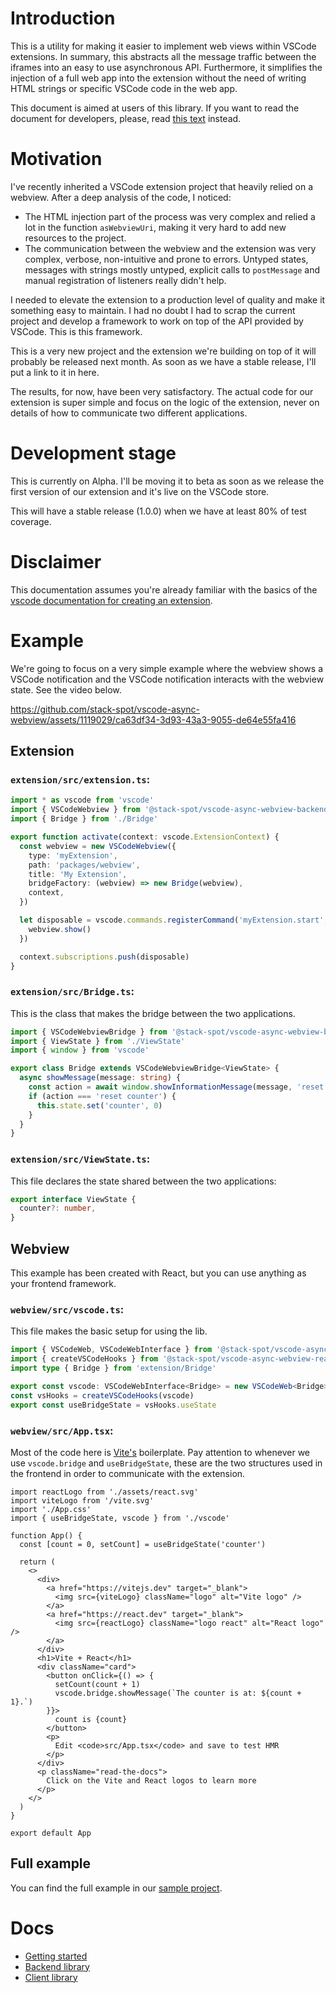 # Introduction
This is a utility for making it easier to implement web views within VSCode extensions. In summary, this abstracts all the message traffic
between the iframes into an easy to use asynchronous API. Furthermore, it simplifies the injection of a full web app into the extension
without the need of writing HTML strings or specific VSCode code in the web app.

This document is aimed at users of this library. If you want to read the document for developers, please, read [this text](developer.md)
instead.

# Motivation
I've recently inherited a VSCode extension project that heavily relied on a webview. After a deep analysis of the code, I noticed:
- The HTML injection part of the process was very complex and relied a lot in the function `asWebviewUri`, making it very hard to add
new resources to the project.
- The communication between the webview and the extension was very complex, verbose, non-intuitive and prone to errors. Untyped states,
messages with strings mostly untyped, explicit calls to `postMessage` and manual registration of listeners really didn't help.

I needed to elevate the extension to a production level of quality and make it something easy to maintain. I had no doubt I had to scrap
the current project and develop a framework to work on top of the API provided by VSCode. This is this framework.

This is a very new project and the extension we're building on top of it will probably be released next month. As soon as we have a stable
release, I'll put a link to it in here.

The results, for now, have been very satisfactory. The actual code for our extension is super simple and focus on the logic of the
extension, never on details of how to communicate two different applications.

# Development stage
This is currently on Alpha. I'll be moving it to beta as soon as we release the first version of our extension and it's live on the VSCode
store.

This will have a stable release (1.0.0) when we have at least 80% of test coverage.

# Disclaimer
This documentation assumes you're already familiar with the basics of the 
[vscode documentation for creating an extension](https://code.visualstudio.com/api).

# Example
We're going to focus on a very simple example where the webview shows a VSCode notification and the VSCode notification interacts with the
webview state. See the video below.

https://github.com/stack-spot/vscode-async-webview/assets/1119029/ca63df34-3d93-43a3-9055-de64e55fa416

## Extension
### `extension/src/extension.ts`:
```ts
import * as vscode from 'vscode'
import { VSCodeWebview } from '@stack-spot/vscode-async-webview-backend'
import { Bridge } from './Bridge'

export function activate(context: vscode.ExtensionContext) {
  const webview = new VSCodeWebview({
    type: 'myExtension',
    path: 'packages/webview',
    title: 'My Extension',
    bridgeFactory: (webview) => new Bridge(webview),
    context,
  })

  let disposable = vscode.commands.registerCommand('myExtension.start', () => {
    webview.show()
  })

  context.subscriptions.push(disposable)
}
```

### `extension/src/Bridge.ts`:
This is the class that makes the bridge between the two applications.

```ts
import { VSCodeWebviewBridge } from '@stack-spot/vscode-async-webview-backend'
import { ViewState } from './ViewState'
import { window } from 'vscode'

export class Bridge extends VSCodeWebviewBridge<ViewState> {
  async showMessage(message: string) {
    const action = await window.showInformationMessage(message, 'reset counter', 'close')
    if (action === 'reset counter') {
      this.state.set('counter', 0)
    }
  }
}
```

### `extension/src/ViewState.ts`:
This file declares the state shared between the two applications:

```ts
export interface ViewState {
  counter?: number,
}
```

## Webview
This example has been created with React, but you can use anything as your frontend framework.

### `webview/src/vscode.ts`:
This file makes the basic setup for using the lib.

```ts
import { VSCodeWeb, VSCodeWebInterface } from '@stack-spot/vscode-async-webview-client'
import { createVSCodeHooks } from '@stack-spot/vscode-async-webview-react'
import type { Bridge } from 'extension/Bridge'

export const vscode: VSCodeWebInterface<Bridge> = new VSCodeWeb<Bridge>({})
const vsHooks = createVSCodeHooks(vscode)
export const useBridgeState = vsHooks.useState
```

### `webview/src/App.tsx`:
Most of the code here is [Vite's](https://vitejs.dev/) boilerplate. Pay attention to whenever we use `vscode.bridge` and `useBridgeState`,
these are the two structures used in the frontend in order to communicate with the extension.

```tsx
import reactLogo from './assets/react.svg'
import viteLogo from '/vite.svg'
import './App.css'
import { useBridgeState, vscode } from './vscode'

function App() {
  const [count = 0, setCount] = useBridgeState('counter')

  return (
    <>
      <div>
        <a href="https://vitejs.dev" target="_blank">
          <img src={viteLogo} className="logo" alt="Vite logo" />
        </a>
        <a href="https://react.dev" target="_blank">
          <img src={reactLogo} className="logo react" alt="React logo" />
        </a>
      </div>
      <h1>Vite + React</h1>
      <div className="card">
        <button onClick={() => {
          setCount(count + 1)
          vscode.bridge.showMessage(`The counter is at: ${count + 1}.`)
        }}>
          count is {count}
        </button>
        <p>
          Edit <code>src/App.tsx</code> and save to test HMR
        </p>
      </div>
      <p className="read-the-docs">
        Click on the Vite and React logos to learn more
      </p>
    </>
  )
}

export default App
```

## Full example
You can find the full example in our [sample project](https://github.com/Tiagoperes/vscode-async-webview-sample).

# Docs
- [Getting started](https://github.com/stack-spot/vscode-async-webview/blob/main/docs/getting-started.md)
- [Backend library](https://github.com/stack-spot/vscode-async-webview/blob/main/docs/backend.md)
- [Client library](https://github.com/stack-spot/vscode-async-webview/blob/main/docs/client.md)
